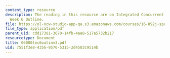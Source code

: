 ```yaml
---
content_type: resource
description: The reading in this resource are on Integrated Concurrent Engineering
  Week 6 Outline.
file: https://ol-ocw-studio-app-qa.s3.amazonaws.com/courses/16-892j-space-system-architecture-and-design-fall-2004/7551f3e84356957053152d4583c9514b_06000lec6outinv3.pdf
file_type: application/pdf
parent_uid: cdd17381-3670-14fb-4ae8-517a5732b217
resourcetype: Document
title: 06000lec6outinv3.pdf
uid: 7551f3e8-4356-9570-5315-2d4583c9514b
---
```

